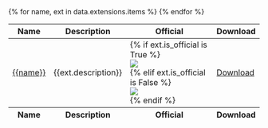 <table role="grid">
  <thead>
    <tr>
      <th scope="col">Name</th>
      <th scope="col">Description</th>
      <th scope="col">Official</th>
      <th scope="col">Download</th>
    </tr>
  </thead>
  <tbody>
  {% for name, ext in data.extensions.items %}
    <tr>
      <td scope="row"><a href="{{ext.doc_url}}">{{name}}<a></td>
      <td scope="row">{{ext.description}}</td>
      <td scope="row">
      {% if ext.is_official is True %}
        <div class="pos">
            <img src="{% static 'svg/check.svg' %}">
        </div>
        {% elif ext.is_official is False %}
        <div class="neg">
            <img src="{% static 'svg/x.svg' %}">
        </div>
        {% endif %}
      </td>
      <td scope="row">
         <a href="#" onclick="download_file('{{ext.download_url}}')" role="button">Download</a>
      </td>
    </tr>
  {% endfor %}
  </tbody>
  <tfoot>
    <tr>
      <th scope="col">Name</th>
      <th scope="col">Description</th>
      <th scope="col">Official</th>
      <th scope="col">Download</th>
    </tr>
  </tfoot>
</table>

